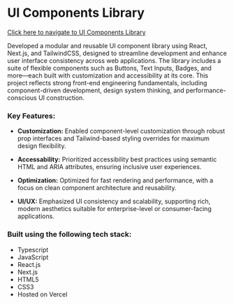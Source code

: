 # UI Components Library
[Click here to navigate to UI Components Library](https://ui-components-delta.vercel.app/)

Developed a modular and reusable UI component library using React, Next.js, and TailwindCSS, designed to streamline development and enhance user interface consistency across web applications. The library includes a suite of flexible components such as Buttons, Text Inputs, Badges, and more—each built with customization and accessibility at its core. This project reflects strong front-end engineering fundamentals, including component-driven development, design system thinking, and performance-conscious UI construction.

### Key Features:

- **Customization:** Enabled component-level customization through robust prop interfaces and Tailwind-based styling overrides for maximum design flexibility.

- **Accessability:** Prioritized accessibility best practices using semantic HTML and ARIA attributes, ensuring inclusive user experiences.

- **Optimization:** Optimized for fast rendering and performance, with a focus on clean component architecture and reusability.

- **UI/UX:** Emphasized UI consistency and scalability, supporting rich, modern aesthetics suitable for enterprise-level or consumer-facing applications.

### Built using the following tech stack:

- Typescript
- JavaScript
- React.js
- Next.js
- HTML5
- CSS3
- Hosted on Vercel
